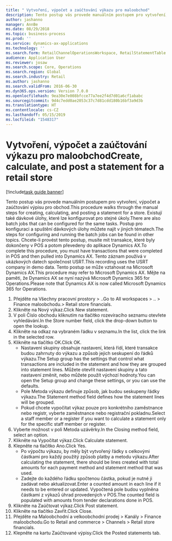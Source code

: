 ```yaml
---
title: " Vytvoření, výpočet a zaúčtování výkazu pro maloobchod"
description: Tento postup vás provede manuálním postupem pro vytvoření, výpočet a zaúčtování výpisu pro obchod.
author: jashanno
manager: AnnBe
ms.date: 08/29/2018
ms.topic: business-process
ms.prod: ''
ms.service: dynamics-ax-applications
ms.technology: ''
ms.search.form: RetailChannelOperationsWorkspace, RetailStatementTable
audience: Application User
ms.reviewer: josaw
ms.search.scope: Core, Operations
ms.search.region: Global
ms.search.industry: Retail
ms.author: jashanno
ms.search.validFrom: 2016-06-30
ms.dyn365.ops.version: Version 7.0.0
ms.openlocfilehash: 9ea30e7e008bfcce77a7ee2f4d7d01a6cf1ababc
ms.sourcegitcommit: 9d4c7edd0ae2053c37c7d81cdd180b16bf3a9d3b
ms.translationtype: HT
ms.contentlocale: cs-CZ
ms.lasthandoff: 05/15/2019
ms.locfileid: "1548317"
---
```

# <a name="create-calculate-and-post-a-statement-for-a-retail-store"></a><span data-ttu-id="f947e-103"> Vytvoření, výpočet a zaúčtování výkazu pro maloobchod</span><span class="sxs-lookup"><span data-stu-id="f947e-103">Create, calculate, and post a statement for a retail store</span></span>

[!include[task guide banner](../includes/task-guide-banner.md)]

<span data-ttu-id="f947e-104">Tento postup vás provede manuálním postupem pro vytvoření, výpočet a zaúčtování výpisu pro obchod.</span><span class="sxs-lookup"><span data-stu-id="f947e-104">This procedure walks through the manual steps for creating, calculating, and posting a statement for a store.</span></span> <span data-ttu-id="f947e-105">Existují také dávkové úlohy, které lze konfigurovat pro stejné úkoly.</span><span class="sxs-lookup"><span data-stu-id="f947e-105">There are also batch jobs that can be configured for the same tasks.</span></span> <span data-ttu-id="f947e-106">Postup pro konfiguraci a spuštění dávkových úlohy můžete najít v jiných tématech.</span><span class="sxs-lookup"><span data-stu-id="f947e-106">The steps for configuring and running the batch jobs can be found in other topics.</span></span> <span data-ttu-id="f947e-107">Chcete-li provést tento postup, musíte mít transakce, které byly dokončeny v POS a potom převedeny do aplikace Dynamics AX.</span><span class="sxs-lookup"><span data-stu-id="f947e-107">To complete this procedure, you must have transactions that were completed in POS and then pulled into Dynamics AX.</span></span> <span data-ttu-id="f947e-108">Tento záznam používá v ukázkových datech společnost USRT.</span><span class="sxs-lookup"><span data-stu-id="f947e-108">This recording uses the USRT company in demo data.</span></span> <span data-ttu-id="f947e-109">Tento postup se může vztahovat na Microsoft Dynamics AX.</span><span class="sxs-lookup"><span data-stu-id="f947e-109">This procedure may refer to Microsoft Dynamics AX.</span></span> <span data-ttu-id="f947e-110">Mějte na paměti, že Dynamics AX se nyní nazývá Microsoft Dynamics 365 for Operations.</span><span class="sxs-lookup"><span data-stu-id="f947e-110">Please note that Dynamics AX is now called Microsoft Dynamics 365 for Operations.</span></span>

1. <span data-ttu-id="f947e-111">Přejděte na Všechny pracovní prostory > ..</span><span class="sxs-lookup"><span data-stu-id="f947e-111">Go to All workspaces > ..</span></span> <span data-ttu-id="f947e-112">> Finance maloobchodu.</span><span class="sxs-lookup"><span data-stu-id="f947e-112">> Retail store financials.</span></span>
2. <span data-ttu-id="f947e-113">Klikněte na Nový výkaz.</span><span class="sxs-lookup"><span data-stu-id="f947e-113">Click New statement.</span></span>
3. <span data-ttu-id="f947e-114">V poli Číslo obchodu kliknutím na tlačítko rozevíracího seznamu otevřete vyhledávání.</span><span class="sxs-lookup"><span data-stu-id="f947e-114">In the Store number field, click the drop-down button to open the lookup.</span></span>
4. <span data-ttu-id="f947e-115">Klikněte na odkaz na vybraném řádku v seznamu.</span><span class="sxs-lookup"><span data-stu-id="f947e-115">In the list, click the link in the selected row.</span></span>
5. <span data-ttu-id="f947e-116">Klikněte na tlačítko OK.</span><span class="sxs-lookup"><span data-stu-id="f947e-116">Click OK.</span></span>
    * <span data-ttu-id="f947e-117">Nastavení skupiny obsahuje nastavení, která řídí, které transakce budou zahrnuty do výkazu a způsob jejich seskupení do řádků výkazu.</span><span class="sxs-lookup"><span data-stu-id="f947e-117">The Setup group has the settings that control what transactions are included in the statement and how they are grouped into statement lines.</span></span> <span data-ttu-id="f947e-118">Můžete otevřít nastavení skupiny a tato nastavení změnit, nebo můžete použít výchozí hodnoty.</span><span class="sxs-lookup"><span data-stu-id="f947e-118">You can open the Setup group and change these settings, or you can use the defaults.</span></span>  
    * <span data-ttu-id="f947e-119">Pole Metoda výkazu definuje způsob, jak budou seskupeny řádky výkazu.</span><span class="sxs-lookup"><span data-stu-id="f947e-119">The Statement method field defines how the statement lines will be grouped.</span></span>  
    * <span data-ttu-id="f947e-120">Pokud chcete vypočítat výkaz pouze pro konkrétního zaměstnance nebo registr, vyberte zaměstnance nebo registrační pokladnu.</span><span class="sxs-lookup"><span data-stu-id="f947e-120">Select a staff member or a register if you want to calculate a statement only for the specific staff member or register.</span></span>  
6. <span data-ttu-id="f947e-121">Vyberte možnost v poli Metoda uzávěrky.</span><span class="sxs-lookup"><span data-stu-id="f947e-121">In the Closing method field, select an option.</span></span>
7. <span data-ttu-id="f947e-122">Klikněte na Vypočítat výkaz.</span><span class="sxs-lookup"><span data-stu-id="f947e-122">Click Calculate statement.</span></span>
8. <span data-ttu-id="f947e-123">Klepněte na tlačítko Ano.</span><span class="sxs-lookup"><span data-stu-id="f947e-123">Click Yes.</span></span>
    * <span data-ttu-id="f947e-124">Po výpočtu výkazu, by měly být vytvořený řádky s celkovými částkami pro každý použitý způsob platby a metodu výkazu.</span><span class="sxs-lookup"><span data-stu-id="f947e-124">After calculating the statement, there should be lines created with total amounts for each payment method and statement method that was used.</span></span>  
    * <span data-ttu-id="f947e-125">Zadejte do každého řádku spočtenou částka, pokud je nutné ji zadávat nebo aktualizovat.</span><span class="sxs-lookup"><span data-stu-id="f947e-125">Enter a counted amount in each line if it needs to be entered or updated.</span></span> <span data-ttu-id="f947e-126">Vypočtená pole budou vyplněna částkami z výkazů úhrad provedených v POS.</span><span class="sxs-lookup"><span data-stu-id="f947e-126">The counted field is populated with amounts from tender declarations done in POS.</span></span>  
9. <span data-ttu-id="f947e-127">Klikněte na Zaúčtovat výkaz.</span><span class="sxs-lookup"><span data-stu-id="f947e-127">Click Post statement.</span></span>
10. <span data-ttu-id="f947e-128">Klikněte na tlačítko Zavřít.</span><span class="sxs-lookup"><span data-stu-id="f947e-128">Click Close.</span></span>
11. <span data-ttu-id="f947e-129">Přejděte na Maloobchodní a velkoobchodní prodej > Kanály > Finance maloobchodu.</span><span class="sxs-lookup"><span data-stu-id="f947e-129">Go to Retail and commerce > Channels > Retail store financials.</span></span>
12. <span data-ttu-id="f947e-130">Klepněte na kartu Zaúčtované výpisy.</span><span class="sxs-lookup"><span data-stu-id="f947e-130">Click the Posted statements tab.</span></span>

